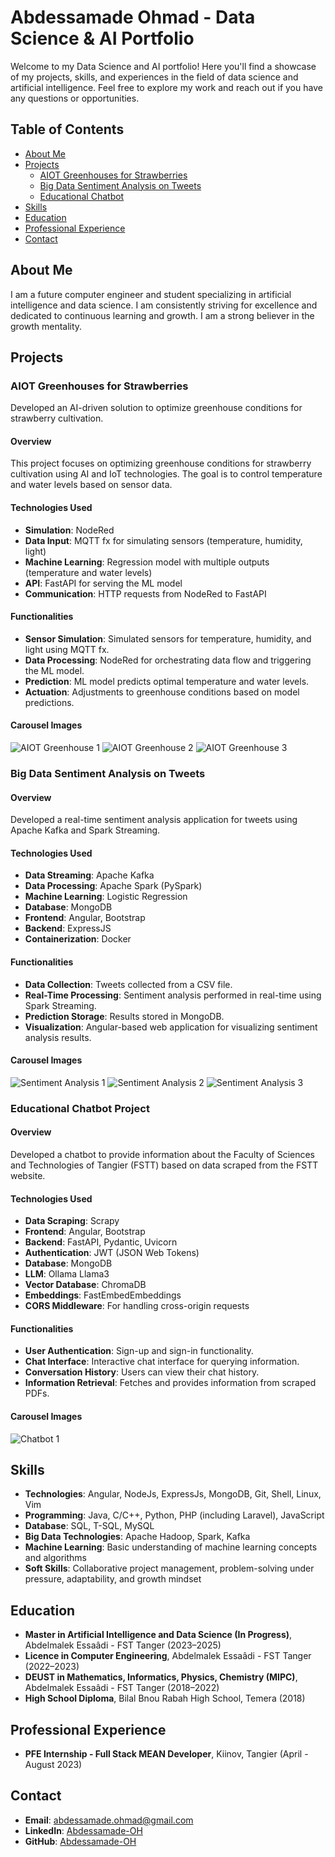 # Abdessamade Ohmad - Data Science & AI Portfolio

Welcome to my Data Science and AI portfolio! Here you'll find a showcase of my projects, skills, and experiences in the field of data science and artificial intelligence. Feel free to explore my work and reach out if you have any questions or opportunities.

## Table of Contents
- [About Me](#about-me)
- [Projects](#projects)
  - [AIOT Greenhouses for Strawberries](#aiot-greenhouses-for-strawberries)
  - [Big Data Sentiment Analysis on Tweets](#big-data-sentiment-analysis-on-tweets)
  - [Educational Chatbot](#educational-chatbot-project)
- [Skills](#skills)
- [Education](#education)
- [Professional Experience](#professional-experience)
- [Contact](#contact)

## About Me
I am a future computer engineer and student specializing in artificial intelligence and data science. I am consistently striving for excellence and dedicated to continuous learning and growth. I am a strong believer in the growth mentality.

## Projects

### AIOT Greenhouses for Strawberries
Developed an AI-driven solution to optimize greenhouse conditions for strawberry cultivation.

#### Overview
This project focuses on optimizing greenhouse conditions for strawberry cultivation using AI and IoT technologies. The goal is to control temperature and water levels based on sensor data.

#### Technologies Used
- **Simulation**: NodeRed
- **Data Input**: MQTT fx for simulating sensors (temperature, humidity, light)
- **Machine Learning**: Regression model with multiple outputs (temperature and water levels)
- **API**: FastAPI for serving the ML model
- **Communication**: HTTP requests from NodeRed to FastAPI

#### Functionalities
- **Sensor Simulation**: Simulated sensors for temperature, humidity, and light using MQTT fx.
- **Data Processing**: NodeRed for orchestrating data flow and triggering the ML model.
- **Prediction**: ML model predicts optimal temperature and water levels.
- **Actuation**: Adjustments to greenhouse conditions based on model predictions.

#### Carousel Images
![AIOT Greenhouse 1](assets/images/AIOT.png)
![AIOT Greenhouse 2](assets/images/AIOT2.png)
![AIOT Greenhouse 3](assets/images/AIOT3.png)

### Big Data Sentiment Analysis on Tweets

#### Overview
Developed a real-time sentiment analysis application for tweets using Apache Kafka and Spark Streaming.

#### Technologies Used
- **Data Streaming**: Apache Kafka
- **Data Processing**: Apache Spark (PySpark)
- **Machine Learning**: Logistic Regression
- **Database**: MongoDB
- **Frontend**: Angular, Bootstrap
- **Backend**: ExpressJS
- **Containerization**: Docker

#### Functionalities
- **Data Collection**: Tweets collected from a CSV file.
- **Real-Time Processing**: Sentiment analysis performed in real-time using Spark Streaming.
- **Prediction Storage**: Results stored in MongoDB.
- **Visualization**: Angular-based web application for visualizing sentiment analysis results.

#### Carousel Images
![Sentiment Analysis 1](assets/images/BigData.jpeg)
![Sentiment Analysis 2](assets/images/BigData2.jpeg)
![Sentiment Analysis 3](assets/images/BigData3.jpeg)

### Educational Chatbot Project

#### Overview
Developed a chatbot to provide information about the Faculty of Sciences and Technologies of Tangier (FSTT) based on data scraped from the FSTT website.

#### Technologies Used
- **Data Scraping**: Scrapy
- **Frontend**: Angular, Bootstrap
- **Backend**: FastAPI, Pydantic, Uvicorn
- **Authentication**: JWT (JSON Web Tokens)
- **Database**: MongoDB
- **LLM**: Ollama Llama3
- **Vector Database**: ChromaDB
- **Embeddings**: FastEmbedEmbeddings
- **CORS Middleware**: For handling cross-origin requests

#### Functionalities
- **User Authentication**: Sign-up and sign-in functionality.
- **Chat Interface**: Interactive chat interface for querying information.
- **Conversation History**: Users can view their chat history.
- **Information Retrieval**: Fetches and provides information from scraped PDFs.

#### Carousel Images
![Chatbot 1](assets/images/NLP.jpg)

## Skills
- **Technologies**: Angular, NodeJs, ExpressJs, MongoDB, Git, Shell, Linux, Vim
- **Programming**: Java, C/C++, Python, PHP (including Laravel), JavaScript
- **Database**: SQL, T-SQL, MySQL
- **Big Data Technologies**: Apache Hadoop, Spark, Kafka
- **Machine Learning**: Basic understanding of machine learning concepts and algorithms
- **Soft Skills**: Collaborative project management, problem-solving under pressure, adaptability, and growth mindset

## Education
- **Master in Artificial Intelligence and Data Science (In Progress)**, Abdelmalek Essaâdi - FST Tanger (2023–2025)
- **Licence in Computer Engineering**, Abdelmalek Essaâdi - FST Tanger (2022–2023)
- **DEUST in Mathematics, Informatics, Physics, Chemistry (MIPC)**, Abdelmalek Essaâdi - FST Tanger (2018–2022)
- **High School Diploma**, Bilal Bnou Rabah High School, Temera (2018)

## Professional Experience
- **PFE Internship - Full Stack MEAN Developer**, Kiinov, Tangier (April - August 2023)

## Contact
- **Email**: [abdessamade.ohmad@gmail.com](mailto:abdessamade.ohmad@gmail.com)
- **LinkedIn**: [Abdessamade-OH](https://www.linkedin.com/in/Abdessamade-OH)
- **GitHub**: [Abdessamade-OH](https://github.com/Abdessamade-OH)
